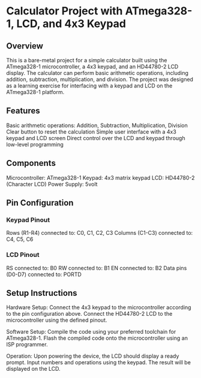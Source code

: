 # Calculator Project with ATmega328-1, LCD, and 4x3 Keypad
## Overview

This is a bare-metal project for a simple calculator built using the ATmega328-1 microcontroller, a 4x3 keypad, and an HD44780-2 LCD display. The calculator can perform basic arithmetic operations, including addition, subtraction, multiplication, and division. The project was designed as a learning exercise for interfacing with a keypad and LCD on the ATmega328-1 platform.
## Features

Basic arithmetic operations: Addition, Subtraction, Multiplication, Division
Clear button to reset the calculation
Simple user interface with a 4x3 keypad and LCD screen
Direct control over the LCD and keypad through low-level programming

## Components

Microcontroller: ATmega328-1
Keypad: 4x3 matrix keypad
LCD: HD44780-2 (Character LCD)
Power Supply: 5volt

## Pin Configuration
### Keypad Pinout

Rows (R1-R4) connected to: C0, C1, C2, C3
Columns (C1-C3) connected to: C4, C5, C6

### LCD Pinout

RS connected to: B0
RW connected to: B1
EN connected to: B2
Data pins (D0-D7) connected to: PORTD

## Setup Instructions

Hardware Setup:
    Connect the 4x3 keypad to the microcontroller according to the pin configuration above.
    Connect the HD44780-2 LCD to the microcontroller using the defined pinout.

Software Setup:
    Compile the code using your preferred toolchain for ATmega328-1.
    Flash the compiled code onto the microcontroller using an ISP programmer.

Operation:
    Upon powering the device, the LCD should display a ready prompt.
    Input numbers and operations using the keypad.
    The result will be displayed on the LCD.
